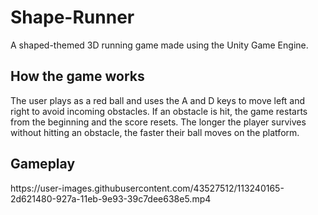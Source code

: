 # Shape-Runner
A shaped-themed 3D running game made using the Unity Game Engine. 


## How the game works
The user plays as a red ball and uses the A and D keys to move left and right to avoid incoming obstacles. If an obstacle is hit, the game restarts from the beginning and the score resets. The longer the player survives without hitting an obstacle, the faster their ball moves on the platform. 

## Gameplay

<p align = "center>
![Shape-Runner-Recording-compressed-gif](https://user-images.githubusercontent.com/43527512/113241121-09073780-927c-11eb-851f-e6b851454c51.gif)
            </p>
            
https://user-images.githubusercontent.com/43527512/113240165-2d621480-927a-11eb-9e93-39c7dee638e5.mp4





